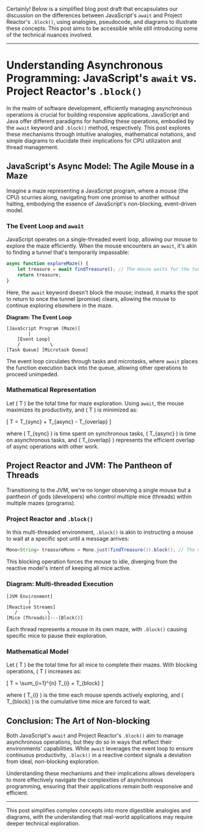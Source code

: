 
Certainly! Below is a simplified blog post draft that encapsulates our discussion on the differences between JavaScript's `await` and Project Reactor's `.block()`, using analogies, pseudocode, and diagrams to illustrate these concepts. This post aims to be accessible while still introducing some of the technical nuances involved.

---

# Understanding Asynchronous Programming: JavaScript's `await` vs. Project Reactor's `.block()`

In the realm of software development, efficiently managing asynchronous operations is crucial for building responsive applications. JavaScript and Java offer different paradigms for handling these operations, embodied by the `await` keyword and `.block()` method, respectively. This post explores these mechanisms through intuitive analogies, mathematical notations, and simple diagrams to elucidate their implications for CPU utilization and thread management.

## JavaScript's Async Model: The Agile Mouse in a Maze

Imagine a maze representing a JavaScript program, where a mouse (the CPU) scurries along, navigating from one promise to another without halting, embodying the essence of JavaScript's non-blocking, event-driven model.

### The Event Loop and `await`

JavaScript operates on a single-threaded event loop, allowing our mouse to explore the maze efficiently. When the mouse encounters an `await`, it's akin to finding a tunnel that's temporarily impassable:

```javascript
async function exploreMaze() {
    let treasure = await findTreasure(); // The mouse waits for the tunnel to clear
    return treasure;
}
```

Here, the `await` keyword doesn't block the mouse; instead, it marks the spot to return to once the tunnel (promise) clears, allowing the mouse to continue exploring elsewhere in the maze.

**Diagram: The Event Loop**

```
[JavaScript Program (Maze)]
        |
    [Event Loop]
    /           \
[Task Queue] [Microtask Queue]
```

The event loop circulates through tasks and microtasks, where `await` places the function execution back into the queue, allowing other operations to proceed unimpeded.

### Mathematical Representation

Let \( T \) be the total time for maze exploration. Using `await`, the mouse maximizes its productivity, and \( T \) is minimized as:

\[ T = T_{sync} + T_{async} - T_{overlap} \]

where \( T_{sync} \) is time spent on synchronous tasks, \( T_{async} \) is time on asynchronous tasks, and \( T_{overlap} \) represents the efficient overlap of async operations with other work.

## Project Reactor and JVM: The Pantheon of Threads

Transitioning to the JVM, we're no longer observing a single mouse but a pantheon of gods (developers) who control multiple mice (threads) within multiple mazes (programs).

### Project Reactor and `.block()`

In this multi-threaded environment, `.block()` is akin to instructing a mouse to wait at a specific spot until a message arrives:

```java
Mono<String> treasureMono = Mono.just(findTreasure()).block(); // The mouse waits here
```

This blocking operation forces the mouse to idle, diverging from the reactive model's intent of keeping all mice active.

### Diagram: Multi-threaded Execution

```
[JVM Environment]
        |
[Reactive Streams]
   /           \
[Mice (Threads)]---[Block()]
```

Each thread represents a mouse in its own maze, with `.block()` causing specific mice to pause their exploration.

### Mathematical Model

Let \( T \) be the total time for all mice to complete their mazes. With blocking operations, \( T \) increases as:

\[ T = \sum_{i=1}^{n} T_{i} + T_{block} \]

where \( T_{i} \) is the time each mouse spends actively exploring, and \( T_{block} \) is the cumulative time mice are forced to wait.

## Conclusion: The Art of Non-blocking

Both JavaScript's `await` and Project Reactor's `.block()` aim to manage asynchronous operations, but they do so in ways that reflect their environments' capabilities. While `await` leverages the event loop to ensure continuous productivity, `.block()` in a reactive context signals a deviation from ideal, non-blocking exploration.

Understanding these mechanisms and their implications allows developers to more effectively navigate the complexities of asynchronous programming, ensuring that their applications remain both responsive and efficient.

---

This post simplifies complex concepts into more digestible analogies and diagrams, with the understanding that real-world applications may require deeper technical exploration.
